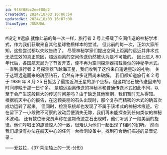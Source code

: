 ```yaml
---
id: 9f8f08bc2eef00d2
createdAt: 2024/10/03 16:06:54
updatedAt: 2024/10/03 16:07:08
thinoType: JOURNAL
---
```

#设定 #远旅 就像此前的每一次一样，旅行者 2 号上搭载了空间传送的神秘学术式，作为我们获取来自其他星球物质样本的尝试。
但此前的每一次，正如大家所知，这些尝试都以失败告终了。
尽管神秘学家们提出空间上距离的远近并非术式无法生效的真正原因，超远距离的空间传送仍然被认为是不可能的。
因此进入 80 年代后，各国航天局为了节省开支，便不再为空间探测器搭载类似的神秘学术式。
一直到旅行者 2 号探测器飞越海王星，我们收到了这份来自遥远星球的礼物。
关于这颗远道而来的瑰丽钻石，仍然有许多谜团尚未破解。
我们都知道旅行者 2 号于 1989 年 8 月 25 日抵达了最接近海王星的那个坐标。但这颗钻石被传送回来的时间却晚于那一日许多。
是超远距离传送的神秘术和普通传送术式如此不同，以至于会产生这般巨大的传送时间差吗？由于缺乏其他案例，我们暂时无从得知。
根据航天中心的报告，在这颗美丽的石头出现时，那个复杂而精密的术式的确首次成功运转了起来。
但同时，检测系统却也发现了不属于该术式的神秘术痕迹。它在留下了一小段微不可察的波动后便消失无踪，我们再未能探查到任何类似的神秘术波动。
还有数位研究员声称在这颗奇迹之石出现时，他们听到了一段美丽的旋律。他们哼唱出的旋律惊人的一致，很难认为他们一起出现了相同的幻听。
然而我们却没有办法在航天中心的任何一台检测设备中，找到符合他们描述的录音记录…

——爱兹拉，《37·乘法轴上的一天-分形》
